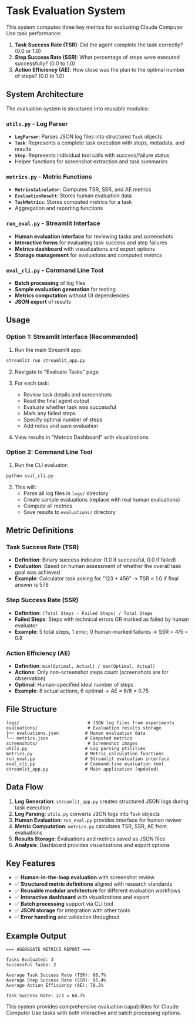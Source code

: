 # Task Evaluation System

This system computes three key metrics for evaluating Claude Computer Use task performance:

1. **Task Success Rate (TSR)**: Did the agent complete the task correctly? (0.0 or 1.0)
2. **Step Success Rate (SSR)**: What percentage of steps were executed successfully? (0.0 to 1.0)  
3. **Action Efficiency (AE)**: How close was the plan to the optimal number of steps? (0.0 to 1.0)

## System Architecture

The evaluation system is structured into reusable modules:

### `utils.py` - Log Parser
- **`LogParser`**: Parses JSON log files into structured `Task` objects
- **`Task`**: Represents a complete task execution with steps, metadata, and results
- **`Step`**: Represents individual tool calls with success/failure status
- Helper functions for screenshot extraction and task summaries

### `metrics.py` - Metric Functions  
- **`MetricsCalculator`**: Computes TSR, SSR, and AE metrics
- **`EvaluationResult`**: Stores human evaluation data
- **`TaskMetrics`**: Stores computed metrics for a task
- Aggregation and reporting functions

### `run_eval.py` - Streamlit Interface
- **Human evaluation interface** for reviewing tasks and screenshots
- **Interactive forms** for evaluating task success and step failures
- **Metrics dashboard** with visualizations and export options
- **Storage management** for evaluations and computed metrics

### `eval_cli.py` - Command Line Tool
- **Batch processing** of log files
- **Sample evaluation generation** for testing
- **Metrics computation** without UI dependencies
- **JSON export** of results

## Usage

### Option 1: Streamlit Interface (Recommended)

1. Run the main Streamlit app:
```bash
streamlit run streamlit_app.py
```

2. Navigate to "Evaluate Tasks" page

3. For each task:
   - Review task details and screenshots
   - Read the final agent output
   - Evaluate whether task was successful
   - Mark any failed steps
   - Specify optimal number of steps
   - Add notes and save evaluation

4. View results in "Metrics Dashboard" with visualizations

### Option 2: Command Line Tool

1. Run the CLI evaluator:
```bash
python eval_cli.py
```

2. This will:
   - Parse all log files in `logs/` directory
   - Create sample evaluations (replace with real human evaluations)
   - Compute all metrics
   - Save results to `evaluations/` directory

## Metric Definitions

### Task Success Rate (TSR)
- **Definition**: Binary success indicator (1.0 if successful, 0.0 if failed)
- **Evaluation**: Based on human assessment of whether the overall task goal was achieved
- **Example**: Calculator task asking for "123 + 456" → TSR = 1.0 if final answer is 579

### Step Success Rate (SSR)  
- **Definition**: `(Total Steps - Failed Steps) / Total Steps`
- **Failed Steps**: Steps with technical errors OR marked as failed by human evaluator
- **Example**: 5 total steps, 1 error, 0 human-marked failures → SSR = 4/5 = 0.8

### Action Efficiency (AE)
- **Definition**: `min(Optimal, Actual) / max(Optimal, Actual)`
- **Actions**: Only non-screenshot steps count (screenshots are for observation)
- **Optimal**: Human-specified ideal number of steps
- **Example**: 8 actual actions, 6 optimal → AE = 6/8 = 0.75

## File Structure

```
logs/                          # JSON log files from experiments
evaluations/                   # Evaluation results storage
├── evaluations.json          # Human evaluation data
└── metrics.json              # Computed metrics
screenshots/                   # Screenshot images
utils.py                      # Log parsing utilities
metrics.py                    # Metric calculation functions
run_eval.py                   # Streamlit evaluation interface
eval_cli.py                   # Command-line evaluation tool
streamlit_app.py              # Main application (updated)
```

## Data Flow

1. **Log Generation**: `streamlit_app.py` creates structured JSON logs during task execution
2. **Log Parsing**: `utils.py` converts JSON logs into `Task` objects  
3. **Human Evaluation**: `run_eval.py` provides interface for human review
4. **Metric Computation**: `metrics.py` calculates TSR, SSR, AE from evaluations
5. **Results Storage**: Evaluations and metrics saved as JSON files
6. **Analysis**: Dashboard provides visualizations and export options

## Key Features

- ✅ **Human-in-the-loop evaluation** with screenshot review
- ✅ **Structured metric definitions** aligned with research standards  
- ✅ **Reusable modular architecture** for different evaluation workflows
- ✅ **Interactive dashboard** with visualizations and export
- ✅ **Batch processing** support via CLI tool
- ✅ **JSON storage** for integration with other tools
- ✅ **Error handling** and validation throughout

## Example Output

```
=== AGGREGATE METRICS REPORT ===

Tasks Evaluated: 3
Successful Tasks: 2

Average Task Success Rate (TSR): 66.7%
Average Step Success Rate (SSR): 85.4%
Average Action Efficiency (AE): 78.2%

Task Success Rate: 2/3 = 66.7%
```

This system provides comprehensive evaluation capabilities for Claude Computer Use tasks with both interactive and batch processing options.
